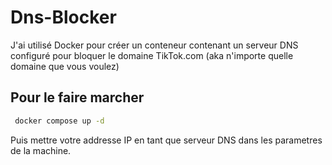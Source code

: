 # Dns-Blocker
J'ai utilisé Docker pour créer un conteneur contenant un serveur DNS configuré pour bloquer le domaine TikTok.com (aka n'importe quelle domaine que vous voulez)

## Pour le faire marcher

 ```bash
  docker compose up -d
 ```
 Puis mettre votre addresse IP en tant que serveur DNS dans les parametres de la machine.
